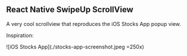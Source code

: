 ## React Native SwipeUp ScrollView

A very cool scrollview that reproduces the iOS Stocks App popup view.

Inspiration:

![iOS Stocks App](./stocks-app-screenshot.jpeg =250x)
